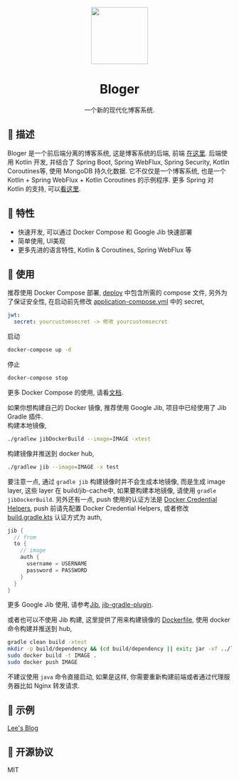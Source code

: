 <p style="text-align: center">
  <img width="128px" height="128px" src="https://virtualfab.top/bloger/logo.png" alt="">
</p>

<h1 style="text-align: center">Bloger</h1>

<p style="text-align: center">
  一个新的现代化博客系统.
</p>

## 🌟 描述
Bloger 是一个前后端分离的博客系统, 这是博客系统的后端, 前端 [在这里](https://github.com/neillee95/bloger-ui). 
后端使用 Kotlin 开发, 并结合了 Spring Boot, Spring WebFlux, Spring Security, Kotlin Coroutines等, 使用 MongoDB 持久化数据. 
它不仅仅是一个博客系统, 也是一个 Kotlin + Spring WebFlux + Kotlin Coroutines 的示例程序. 更多 Spring 对 Kotlin 的支持, 
可以[看这里](https://docs.spring.io/spring/docs/current/spring-framework-reference/languages.html).

## 🌟 特性
- 快速开发, 可以通过 Docker Compose 和 Google Jib 快速部署
- 简单使用, UI美观
- 更多先进的语言特性, Kotlin & Coroutines, Spring WebFlux 等

## 🌟 使用
推荐使用 Docker Compose 部署, [deploy](./deploy) 中包含所需的 compose 文件, 另外为了保证安全性, 
在启动前先修改 [application-compose.yml](./deploy/application-compose.yml) 中的 secret,
```yaml
jwt:
  secret: yourcustomsecret -> 修改 yourcustomsecret
```
启动
```bash
docker-compose up -d
```
停止
```bash
docker-compose stop
```
更多 Docker Compose 的使用, 请看[文档](https://docs.docker.com/compose/).

如果你想构建自己的 Docker 镜像, 推荐使用 Google Jib, 项目中已经使用了
Jib Gradle 插件.\
构建本地镜像,
```bash
./gradlew jibDockerBuild --image=IMAGE -xtest
```
构建镜像并推送到 docker hub,
```bash
./gradlew jib --image=IMAGE -x test
```
要注意一点, 通过 `gradle jib` 构建镜像时并不会生成本地镜像, 而是生成 image layer, 这些 layer 在 build/jib-cache中, 
如果要构建本地镜像, 请使用 `gradle jibDockerBuild`. 另外还有一点, 
push 使用的认证方法是 [Docker Credential Helpers](https://github.com/docker/docker-credential-helpers), push 前请先配置 Docker Credential Helpers,
或者修改 [build.gradle.kts](./build.gradle.kts) 认证方式为 auth, 
```kotlin
jib {
  // from
  to {
    // image
    auth {
      username = USERNAME
      password = PASSWORD
    }
  }
}
```
更多 Google Jib 使用, 请参考[Jib](https://github.com/GoogleContainerTools/jib), 
[jib-gradle-plugin](https://github.com/GoogleContainerTools/jib/tree/master/jib-gradle-plugin).

或者也可以不使用 Jib 构建, 这里提供了用来构建镜像的 [Dockerfile](./Dockerfile), 
使用 docker 命令构建并推送到 hub, 
```bash
gradle clean build -xtest
mkdir -p build/dependency && (cd build/dependency || exit; jar -xf ../libs/*.jar)
sudo docker build -t IMAGE .
sudo docker push IMAGE
```

不建议使用 `java` 命令直接启动, 如果是这样, 你需要重新构建前端或者通过代理服务器比如 Nginx 转发请求.

## 🌟 示例
[Lee's Blog](https://blog.virtualfab.top)

## 🌟 开源协议
MIT